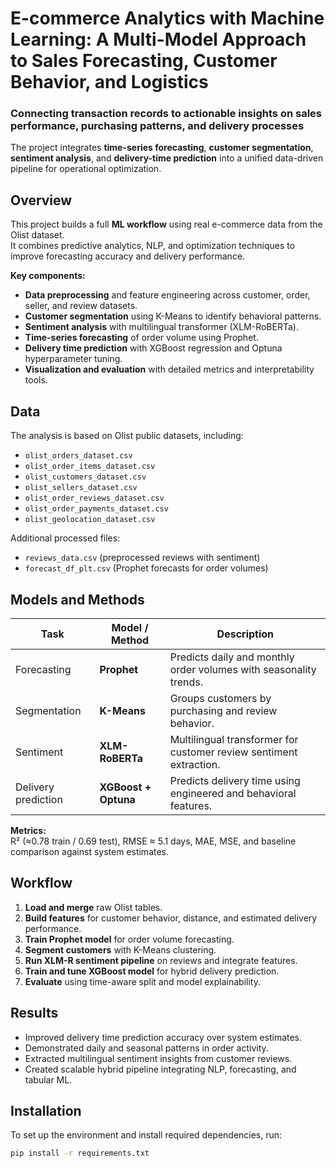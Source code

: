 # E-commerce Analytics with Machine Learning: A Multi-Model Approach to Sales Forecasting, Customer Behavior, and Logistics
### Connecting transaction records to actionable insights on sales performance, purchasing patterns, and delivery processes

The project integrates **time-series forecasting**, **customer segmentation**, **sentiment analysis**, and **delivery-time prediction** into a unified data-driven pipeline for operational optimization.

## Overview

This project builds a full **ML workflow** using real e-commerce data from the Olist dataset.  
It combines predictive analytics, NLP, and optimization techniques to improve forecasting accuracy and delivery performance.

**Key components:**
- **Data preprocessing** and feature engineering across customer, order, seller, and review datasets.  
- **Customer segmentation** using K-Means to identify behavioral patterns.  
- **Sentiment analysis** with multilingual transformer (XLM-RoBERTa).  
- **Time-series forecasting** of order volume using Prophet.  
- **Delivery time prediction** with XGBoost regression and Optuna hyperparameter tuning.  
- **Visualization and evaluation** with detailed metrics and interpretability tools.

## Data

The analysis is based on Olist public datasets, including:
- `olist_orders_dataset.csv`
- `olist_order_items_dataset.csv`
- `olist_customers_dataset.csv`
- `olist_sellers_dataset.csv`
- `olist_order_reviews_dataset.csv`
- `olist_order_payments_dataset.csv`
- `olist_geolocation_dataset.csv`

Additional processed files:
- `reviews_data.csv` (preprocessed reviews with sentiment)
- `forecast_df_plt.csv` (Prophet forecasts for order volumes)

## Models and Methods

| Task | Model / Method | Description |
|------|----------------|-------------|
| Forecasting | **Prophet** | Predicts daily and monthly order volumes with seasonality trends. |
| Segmentation | **K-Means** | Groups customers by purchasing and review behavior. |
| Sentiment | **XLM-RoBERTa** | Multilingual transformer for customer review sentiment extraction. |
| Delivery prediction | **XGBoost + Optuna** | Predicts delivery time using engineered and behavioral features. |

**Metrics:**  
R² (≈0.78 train / 0.69 test), RMSE ≈ 5.1 days, MAE, MSE, and baseline comparison against system estimates.

## Workflow

1. **Load and merge** raw Olist tables.  
2. **Build features** for customer behavior, distance, and estimated delivery performance.  
3. **Train Prophet model** for order volume forecasting.  
4. **Segment customers** with K-Means clustering.  
5. **Run XLM-R sentiment pipeline** on reviews and integrate features.  
6. **Train and tune XGBoost model** for hybrid delivery prediction.  
7. **Evaluate** using time-aware split and model explainability.

## Results

- Improved delivery time prediction accuracy over system estimates.  
- Demonstrated daily and seasonal patterns in order activity.  
- Extracted multilingual sentiment insights from customer reviews.  
- Created scalable hybrid pipeline integrating NLP, forecasting, and tabular ML.

## Installation
To set up the environment and install required dependencies, run:

```bash
pip install -r requirements.txt
